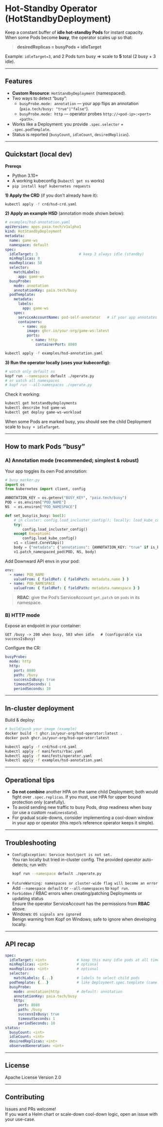 # Hot-Standby Operator (HotStandbyDeployment)

Keep a constant buffer of **idle hot-standby Pods** for instant capacity.  
When some Pods become **busy**, the operator scales up so that:

> **desiredReplicas = busyPods + idleTarget**

Example: `idleTarget=3`, and 2 Pods turn busy ⇒ scale to **5** total (2 busy + 3 idle).

---

## Features

- **Custom Resource**: `HotStandbyDeployment` (namespaced).
- Two ways to detect “busy”:
  - `busyProbe.mode: annotation` — your app flips an annotation (`paia.tech/busy: "true"|"false"`).
  - `busyProbe.mode: http` — operator probes `http://<pod-ip>:<port><path>`.
- Works like a Deployment: you provide `.spec.selector` + `.spec.podTemplate`.
- Status is reported (`busyCount`, `idleCount`, `desiredReplicas`).

---

## Quickstart (local dev)

**Prereqs**
- Python 3.10+  
- A working kubeconfig (`kubectl get ns` works)  
- `pip install kopf kubernetes requests`

**1) Apply the CRD** (if you don’t already have it):

```bash
kubectl apply -f crd/hsd-crd.yaml
```

**2) Apply an example HSD** (annotation mode shown below):

```yaml
# examples/hsd-annotation.yaml
apiVersion: apps.paia.tech/v1alpha1
kind: HotStandbyDeployment
metadata:
  name: game-ws
  namespace: default
spec:
  idleTarget: 3                   # keep 3 always idle (standby)
  minReplicas: 0
  maxReplicas: 50
  selector:
    matchLabels:
      app: game-ws
  busyProbe:
    mode: annotation
    annotationKey: paia.tech/busy
  podTemplate:
    metadata:
      labels:
        app: game-ws
    spec:
      serviceAccountName: pod-self-annotator   # if your app annotates itself
      containers:
        - name: app
          image: ghcr.io/your-org/game-ws:latest
          ports:
            - name: http
              containerPort: 8080
```

```bash
kubectl apply -f examples/hsd-annotation.yaml
```

**3) Run the operator locally (uses your kubeconfig):**

```bash
# watch only default ns
kopf run --namespace default ./operate.py
# or watch all namespaces
# kopf run --all-namespaces ./operate.py
```

Check it working:

```bash
kubectl get hotstandbydeployments
kubectl describe hsd game-ws
kubectl get deploy game-ws-workload
```

When some Pods are marked busy, you should see the child Deployment scale to `busy + idleTarget`.


---

## How to mark Pods “busy”

### A) Annotation mode (recommended; simplest & robust)

Your app toggles its own Pod annotation:

```python
# busy_marker.py
import os
from kubernetes import client, config

ANNOTATION_KEY = os.getenv("BUSY_KEY", "paia.tech/busy")
POD = os.environ["POD_NAME"]
NS  = os.environ["POD_NAMESPACE"]

def set_busy(is_busy: bool):
    # in cluster: config.load_incluster_config(); locally: load_kube_config()
    try:
        config.load_incluster_config()
    except Exception:
        config.load_kube_config()
    v1 = client.CoreV1Api()
    body = {"metadata": {"annotations": {ANNOTATION_KEY: "true" if is_busy else "false"}}}
    v1.patch_namespaced_pod(POD, NS, body)
```

Add Downward API envs in your pod:

```yaml
env:
  - name: POD_NAME
    valueFrom: { fieldRef: { fieldPath: metadata.name } }
  - name: POD_NAMESPACE
    valueFrom: { fieldRef: { fieldPath: metadata.namespace } }
```

> **RBAC**: give the Pod’s ServiceAccount `get,patch` on `pods` in its namespace.

### B) HTTP mode

Expose an endpoint in your container:

```http
GET /busy -> 200 when busy, 503 when idle   # (configurable via successIsBusy)
```

Configure the CR:

```yaml
busyProbe:
  mode: http
  http:
    port: 8080
    path: /busy
    successIsBusy: true
    timeoutSeconds: 1
    periodSeconds: 10
```

---

## In-cluster deployment

Build & deploy:

```bash
# build/push your image (example)
docker build -t ghcr.io/your-org/hsd-operator:latest .
docker push ghcr.io/your-org/hsd-operator:latest

kubectl apply -f crd/hsd-crd.yaml
kubectl apply -f manifests/rbac.yaml
kubectl apply -f manifests/operator.yaml
kubectl apply -f examples/hsd-annotation.yaml
```

---

## Operational tips

- **Do not combine** another HPA on the same child Deployment; both would fight over `.spec.replicas`. If you must, use HPA for upper bound protection only (carefully).
- To avoid sending new traffic to busy Pods, drop readiness when busy (or use a custom `readinessGate`).
- For gradual scale-downs, consider implementing a cool-down window in your app or operator (this repo’s reference operator keeps it simple).

---

## Troubleshooting

- `ConfigException: Service host/port is not set.`  
  You ran locally but tried in-cluster config. The provided operator auto-detects; run with:
  ```bash
  kopf run --namespace default ./operate.py
  ```
- `FutureWarning: namespaces or cluster-wide flag will become an error`  
  Add `--namespace default` or `--all-namespaces` to `kopf run`.
- `Forbidden` / RBAC errors when creating/patching Deployments or updating status  
  Ensure the operator ServiceAccount has the permissions from **RBAC** above.
- Windows: `OS signals are ignored`  
  Benign warning from Kopf on Windows; safe to ignore when developing locally.

---

## API recap

```yaml
spec:
  idleTarget: <int>              # keep this many idle pods at all times
  minReplicas: <int>             # optional
  maxReplicas: <int>             # optional
  selector:
    matchLabels: {...}           # labels to select child pods
  podTemplate: {...}             # like Deployment.spec.template (camelCase OK)
  busyProbe:
    mode: annotation|http        # default: annotation
    annotationKey: paia.tech/busy
    http:
      port: 8080
      path: /busy
      successIsBusy: true
      timeoutSeconds: 1
      periodSeconds: 10
status:
  busyCount: <int>
  idleCount: <int>
  desiredReplicas: <int>
  observedGeneration: <int>
```

---

## License

Apache License Version 2.0

---

## Contributing

Issues and PRs welcome!  
If you want a Helm chart or scale-down cool-down logic, open an issue with your use-case.
